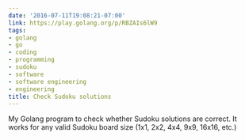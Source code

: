 ```yaml
---
date: '2016-07-11T19:08:21-07:00'
link: https://play.golang.org/p/RBZAIs6lW9
tags:
- golang
- go
- coding
- programming
- sudoku
- software
- software engineering
- engineering
title: Check Sudoku solutions
---
```


My Golang program to check whether Sudoku solutions are correct. It works for any valid Sudoku board size (1x1, 2x2, 4x4, 9x9, 16x16, etc.)
